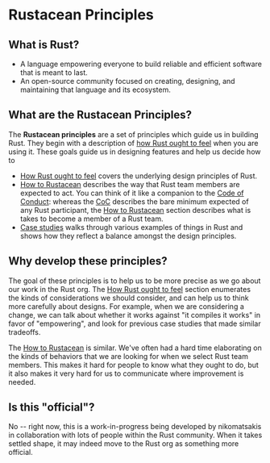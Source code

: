 # Rustacean Principles

## What is Rust?

* A language empowering everyone to build reliable and efficient software that is meant to last.
* An open-source community focused on creating, designing, and maintaining that language and its ecosystem.

## What are the Rustacean Principles?

The **Rustacean principles** are a set of principles which guide us in building Rust. They begin with a description of [how Rust ought to feel](./how_rust_feels.md) when you are using it. These goals guide us in designing features and help us decide how to 

* [How Rust ought to feel](./how_rust_feels.md) covers the underlying design principles of Rust.
* [How to Rustacean](./how_to_rustacean.md) describes the way that Rust team members are expected to act. You can think of it like a companion to the [Code of Conduct][CoC]: whereas the [CoC] describes the bare minimum expected of any Rust participant, the [How to Rustacean] section describes what is takes to become a member of a Rust team.
* [Case studies](./case_studies.md) walks through various examples of things in Rust and shows how they reflect a balance amongst the design principles.

## Why develop these principles?

The goal of these principles is to help us to be more precise as we go about our work in the Rust org. The [How Rust ought to feel](./how_rust_feels.md) section enumerates the kinds of considerations we should consider, and can help us to think more carefully about designs. For example, when we are considering a change, we can talk about whether it works against "it compiles it works" in favor of "empowering", and look for previous case studies that made similar tradeoffs.

The [How to Rustacean](./how_to_rustacean.md) is similar. We've often had a hard time elaborating on the kinds of behaviors that we are looking for when we select Rust team members. This makes it hard for people to know what they ought to do, but it also makes it very hard for us to communicate where improvement is needed.

## Is this "official"?

No -- right now, this is a work-in-progress being developed by nikomatsakis in collaboration with lots of people within the Rust community. When it takes settled shape, it may indeed move to the Rust org as something more official.

[CoC]: https://www.rust-lang.org/policies/code-of-conduct
[How to Rustacean]: ./how_to_rustacean.md